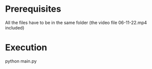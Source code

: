 # Prerequisites
All the files have to be in the same folder (the video file 06-11-22.mp4 included)

# Execution
python main.py